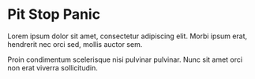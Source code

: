 # Pit Stop Panic

Lorem ipsum dolor sit amet, consectetur adipiscing elit. Morbi ipsum erat, hendrerit nec orci sed, mollis auctor sem.

Proin condimentum scelerisque nisi pulvinar pulvinar. Nunc sit amet orci non erat viverra sollicitudin.
